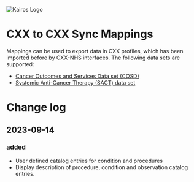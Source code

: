 ![Kairos Logo](https://www.kairos.de/app/uploads/kairos-logo-blue_iqvia.png "Kairos Logo")

CXX to CXX Sync Mappings
========================

Mappings can be used to export data in CXX profiles, which has been imported before by CXX-NHS interfaces.
The following data sets are supported:

* [Cancer Outcomes and Services Data set (COSD)](https://digital.nhs.uk/ndrs/data/data-sets/cosd)
* [Systemic Anti-Cancer Therapy (SACT) data set](https://digital.nhs.uk/ndrs/data/data-sets/sact)

# Change log

## 2023-09-14

### added

* User defined catalog entries for condition and procedures
* Display description of procedure, condition and observation catalog entries. 
